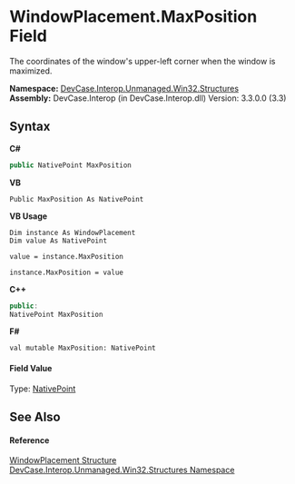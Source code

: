 # WindowPlacement.MaxPosition Field
 

The coordinates of the window's upper-left corner when the window is maximized.

**Namespace:**&nbsp;<a href="N_DevCase_Interop_Unmanaged_Win32_Structures">DevCase.Interop.Unmanaged.Win32.Structures</a><br />**Assembly:**&nbsp;DevCase.Interop (in DevCase.Interop.dll) Version: 3.3.0.0 (3.3)

## Syntax

**C#**<br />
``` C#
public NativePoint MaxPosition
```

**VB**<br />
``` VB
Public MaxPosition As NativePoint
```

**VB Usage**<br />
``` VB Usage
Dim instance As WindowPlacement
Dim value As NativePoint

value = instance.MaxPosition

instance.MaxPosition = value
```

**C++**<br />
``` C++
public:
NativePoint MaxPosition
```

**F#**<br />
``` F#
val mutable MaxPosition: NativePoint
```


#### Field Value
Type: <a href="T_DevCase_Interop_Unmanaged_Win32_Structures_NativePoint">NativePoint</a>

## See Also


#### Reference
<a href="T_DevCase_Interop_Unmanaged_Win32_Structures_WindowPlacement">WindowPlacement Structure</a><br /><a href="N_DevCase_Interop_Unmanaged_Win32_Structures">DevCase.Interop.Unmanaged.Win32.Structures Namespace</a><br />
